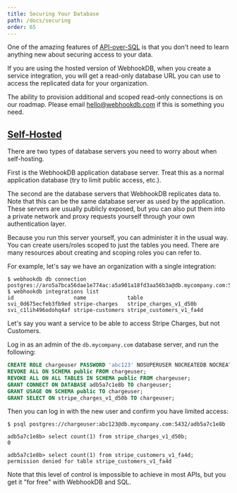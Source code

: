 ```yaml
---
title: Securing Your Database
path: /docs/securing
order: 65
---
```


One of the amazing features of [API-over-SQL](/docs/new-paradigm/)
is that you don't need to learn anything new about securing access to your data.

If you are using the hosted version of WebhookDB,
when you create a service integration,
you will get a read-only database URL you can use to access
the replicated data for your organization.

The ability to provision additional and scoped read-only connections
is on our roadmap. Please email <a href="mailto:hello@webhookdb.com">hello@webhookdb.com</a>
if this is something you need.

<a id="self-hosted"></a>

## [Self-Hosted](#self-hosted)

There are two types of database servers you need to worry about when self-hosting.

First is the WebhookDB application database server.
Treat this as a normal application database (try to limit public access, etc.).

The second are the database servers that WebhookDB replicates data to.
Note that this can be the same database server as used by the application.
These servers are usually publicly exposed, but you can also put them into a private network
and proxy requests yourself through your own authentication layer.

Because you run this server yourself, you can administer it in the usual way.
You can create users/roles scoped to just the tables you need.
There are many resources about creating and scoping roles you can refer to.

For example, let's say we have an organization with a single integration:

```arff
$ webhookdb db connection
postgres://aro5a7bca56dae1e774ac:a5a901a18fd3aa56b3a@db.mycompany.com:5432/adb5a7c1e8b
$ webhookdb integrations list
id                   name             table
svi_0d675ecfeb3fb9ed stripe-charges   stripe_charges_v1_d50b
svi_c1lih496odohq4af stripe-customers stripe_customers_v1_fa4d
```

Let's say you want a service to be able to access Stripe Charges,
but not Customers.

Log in as an admin of the `db.mycompany.com` database server,
and run the following:

```sql
CREATE ROLE chargeuser PASSWORD 'abc123' NOSUPERUSER NOCREATEDB NOCREATEROLE NOINHERIT LOGIN;
REVOKE ALL ON SCHEMA public FROM chargeuser;
REVOKE ALL ON ALL TABLES IN SCHEMA public FROM chargeuser;
GRANT CONNECT ON DATABASE adb5a7c1e8b TO chargeuser;
GRANT USAGE ON SCHEMA public TO chargeuser;
GRANT SELECT ON stripe_charges_v1_d50b TO chargeuser;
```

Then you can log in with the new user and confirm you have limited access:

```arff
$ psql postgres://chargeuser:abc123@db.mycompany.com:5432/adb5a7c1e8b

adb5a7c1e8b> select count(1) from stripe_charges_v1_d50b;
0

adb5a7c1e8b> select count(1) from stripe_customers_v1_fa4d;
permission denied for table stripe_customers_v1_fa4d
```

Note that this level of control is impossible to achieve in most APIs,
but you get it "for free" with WebhookDB and SQL.
